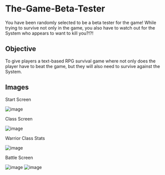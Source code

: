 # The-Game-Beta-Tester
You have been randomly selected to be a beta tester for the game! While trying to survive not only in the game, you also have to watch out for the System who appears to want to kill you?!?!

## Objective
To give players a text-based RPG survival game where not only does the player have to beat the game, but they will also need to survive against the System.

## Images
Start Screen

![image](https://user-images.githubusercontent.com/62213594/125210426-cc30e080-e26d-11eb-8a8a-611f11d6fc2b.png)

Class Screen

![image](https://user-images.githubusercontent.com/62213594/125210428-d05cfe00-e26d-11eb-93eb-3d5a78dbc321.png)

Warrior Class Stats

![image](https://user-images.githubusercontent.com/62213594/125210431-d3f08500-e26d-11eb-84b5-b63736c942a2.png)

Battle Screen

![image](https://user-images.githubusercontent.com/62213594/125210432-d6eb7580-e26d-11eb-8257-b9157f38803f.png)
![image](https://user-images.githubusercontent.com/62213594/125210436-d94dcf80-e26d-11eb-8dca-fa45a0709c94.png)
